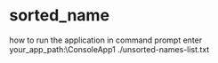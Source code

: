 # sorted_name

how to run the application
in command prompt enter your_app_path:\ConsoleApp1 ./unsorted-names-list.txt
